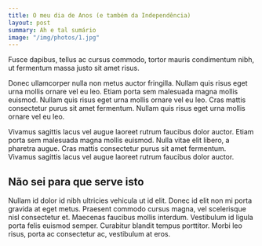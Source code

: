 ```yaml
---
title: O meu dia de Anos (e também da Independência)
layout: post
summary: Ah e tal sumário
image: "/img/photos/1.jpg"
---
```


Fusce dapibus, tellus ac cursus commodo, tortor mauris condimentum nibh, ut fermentum massa justo sit amet risus. 
<!--more-->
Donec ullamcorper nulla non metus auctor fringilla. Nullam quis risus eget urna mollis ornare vel eu leo. Etiam porta sem malesuada magna mollis euismod. Nullam quis risus eget urna mollis ornare vel eu leo. Cras mattis consectetur purus sit amet fermentum. Nullam quis risus eget urna mollis ornare vel eu leo.

Vivamus sagittis lacus vel augue laoreet rutrum faucibus dolor auctor. Etiam porta sem malesuada magna mollis euismod. Nulla vitae elit libero, a pharetra augue. Cras mattis consectetur purus sit amet fermentum. Vivamus sagittis lacus vel augue laoreet rutrum faucibus dolor auctor.

## Não sei para que serve isto

Nullam id dolor id nibh ultricies vehicula ut id elit. Donec id elit non mi porta gravida at eget metus. Praesent commodo cursus magna, vel scelerisque nisl consectetur et. Maecenas faucibus mollis interdum. Vestibulum id ligula porta felis euismod semper. Curabitur blandit tempus porttitor. Morbi leo risus, porta ac consectetur ac, vestibulum at eros.